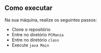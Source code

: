## Como executar

Na sua máquina, realize os seguintes passos:
- Clone o repositório
- Entre no diretório `PCMania`
- Entre no diretório `class`
- Execute `java Main`
